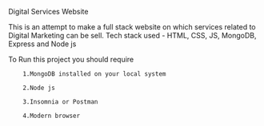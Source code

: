 Digital Services Website

This is an attempt to make a full stack website on which services related to Digital Marketing can be sell.
Tech stack used - HTML, CSS, JS, MongoDB, Express and Node js

To Run this project you should require

        1.MongoDB installed on your local system

        2.Node js

        3.Insomnia or Postman

        4.Modern browser
